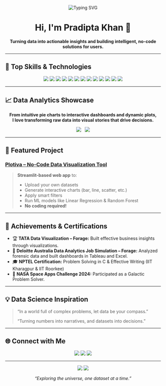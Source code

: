 <!-- Profile Header -->
<p align="center">
  <img src="https://readme-typing-svg.herokuapp.com?font=Fira+Code&duration=2200&pause=500&color=09B4F8&width=435&lines=Aspiring+Data+Scientist;No-Code+Solutions+Builder;Machine+Learning+Fan" alt="Typing SVG">
</p>

<h1 align="center">Hi, I'm Pradipta Khan 👋</h1>
<p align="center"><b>Turning data into actionable insights and building intelligent, no-code solutions for users.</b></p>

---

## 🧠 Top Skills & Technologies

<p align="center">
  <img src="https://img.shields.io/badge/Python-3776AB?style=for-the-badge&logo=python&logoColor=white"/>
  <img src="https://img.shields.io/badge/C-00599C?style=for-the-badge&logo=c&logoColor=white"/>
  <img src="https://img.shields.io/badge/SQL-4479A1?style=for-the-badge&logo=postgresql&logoColor=white"/>
  <img src="https://img.shields.io/badge/Pandas-150458?style=for-the-badge&logo=pandas&logoColor=white"/>
  <img src="https://img.shields.io/badge/NumPy-013243?style=for-the-badge&logo=numpy&logoColor=white"/>
  <img src="https://img.shields.io/badge/Matplotlib-11557C?style=for-the-badge&logo=matplotlib&logoColor=white"/>
  <img src="https://img.shields.io/badge/Seaborn-43B02A?style=for-the-badge"/>
  <img src="https://img.shields.io/badge/Scikit--Learn-F7931E?style=for-the-badge&logo=scikit-learn&logoColor=white"/>
  <img src="https://img.shields.io/badge/Streamlit-FF4B4B?style=for-the-badge&logo=streamlit&logoColor=white"/>
  <img src="https://img.shields.io/badge/Jupyter-FAF400?style=for-the-badge&logo=jupyter&logoColor=white"/>
  <img src="https://img.shields.io/badge/Tableau-E97627?style=for-the-badge&logo=tableau&logoColor=white"/>
  <img src="https://img.shields.io/badge/Power%20BI-F2C811?style=for-the-badge&logo=powerbi&logoColor=black"/>
  <img src="https://img.shields.io/badge/Excel-217346?style=for-the-badge&logo=microsoft-excel&logoColor=white"/>
</p>

---

## 📈 Data Analytics Showcase



<p align="center">
  <b>From intuitive pie charts to interactive dashboards and dynamic plots,<br>
  I love transforming raw data into visual stories that drive decisions.</b>
</p>
<p align="center">
  <a href="https://pradipta2005.github.io/My_Portfolio"><img src="https://img.shields.io/badge/Explore%20Portfolio-FF6F00?style=for-the-badge&logo=firefox&logoColor=white"/></a>
  &nbsp;
  <a href="https://github.com/pradipta2005?tab=repositories"><img src="https://img.shields.io/badge/See%20My%20Projects-09B4F8?style=for-the-badge&logo=github&logoColor=white"/></a>
</p>

---

## 🚀 Featured Project

### [Plotiva – No-Code Data Visualization Tool](https://github.com/pradipta2005/Plotiva)
> **Streamlit-based web app** to:
> - Upload your own datasets
> - Generate interactive charts (bar, line, scatter, etc.)
> - Apply smart filters
> - Run ML models like Linear Regression & Random Forest
> - **No coding required!**



---

## 🏅 Achievements & Certifications

- 🏆 **TATA Data Visualization – Forage:** Built effective business insights through visualizations.
- 🏅 **Deloitte Australia Data Analytics Job Simulation – Forage:** Analyzed forensic data and built dashboards in Tableau and Excel.
- 🎓 **NPTEL Certification:** Problem Solving in C & Effective Writing (IIT Kharagpur & IIT Roorkee)
- 🚀 **NASA Space Apps Challenge 2024:** Participated as a Galactic Problem Solver.

---

## 💡 Data Science Inspiration

> “In a world full of complex problems, let data be your compass.”
>
> “Turning numbers into narratives, and datasets into decisions.”



---

## 🌐 Connect with Me

<p align="center">
  <a href="https://linkedin.com/in/pradipta-khan-63a796253"><img src="https://img.shields.io/badge/LinkedIn-0A66C2?style=for-the-badge&logo=linkedin&logoColor=white"/></a>
  <a href="https://github.com/pradipta2005"><img src="https://img.shields.io/badge/GitHub-181717?style=for-the-badge&logo=github&logoColor=white"/></a>
  <a href="https://pradipta2005.github.io/My_Portfolio"><img src="https://img.shields.io/badge/Portfolio-FF6F00?style=for-the-badge&logo=firefox&logoColor=white"/></a>
</p>

---

<p align="center">
  <img src="https://github-readme-stats.vercel.app/api?username=pradipta2005&show_icons=true&count_private=true&theme=radical"/>
  <img src="https://github-readme-streak-stats.herokuapp.com/?user=pradipta2005&theme=radical"/>
</p>

<p align="center"><em>“Exploring the universe, one dataset at a time.”</em></p>
